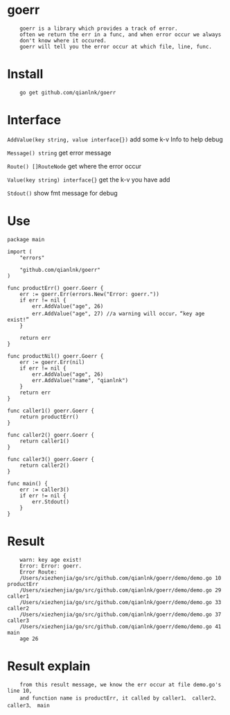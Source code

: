# goerr

		goerr is a library which provides a track of error. 
		often we return the err in a func, and when error occur we always 
		don't know where it occured. 
		goerr will tell you the error occur at which file, line, func.

# Install
		go get github.com/qianlnk/goerr

# Interface

`AddValue(key string, value interface{})` add some k-v Info to help debug

`Message() string` get error message

`Route() []RouteNode` get where the error occur

`Value(key string) interface{}` get the k-v you have add

`Stdout()` show fmt message for debug

# Use

```golang
package main

import (
	"errors"

	"github.com/qianlnk/goerr"
)

func productErr() goerr.Goerr {
	err := goerr.Err(errors.New("Error: goerr."))
	if err != nil {
		err.AddValue("age", 26)
		err.AddValue("age", 27) //a warning will occur，“key age exist!”
	}

	return err
}

func productNil() goerr.Goerr {
	err := goerr.Err(nil)
	if err != nil {
		err.AddValue("age", 26)
		err.AddValue("name", "qianlnk")
	}
	return err
}

func caller1() goerr.Goerr {
	return productErr()
}

func caller2() goerr.Goerr {
	return caller1()
}

func caller3() goerr.Goerr {
	return caller2()
}

func main() {
	err := caller3()
	if err != nil {
		err.Stdout()
	}
}
``` 

# Result

		warn: key age exist!
		Error: Error: goerr.
		Error Route:
		/Users/xiezhenjia/go/src/github.com/qianlnk/goerr/demo/demo.go 10 productErr
		/Users/xiezhenjia/go/src/github.com/qianlnk/goerr/demo/demo.go 29 caller1
		/Users/xiezhenjia/go/src/github.com/qianlnk/goerr/demo/demo.go 33 caller2
		/Users/xiezhenjia/go/src/github.com/qianlnk/goerr/demo/demo.go 37 caller3
		/Users/xiezhenjia/go/src/github.com/qianlnk/goerr/demo/demo.go 41 main
		age 26

# Result explain
		from this result message, we know the err occur at file demo.go's line 10, 
		and function name is productErr, it called by caller1、 caller2、 caller3、 main